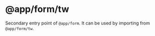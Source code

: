 # @app/form/tw

Secondary entry point of `@app/form`. It can be used by importing from `@app/form/tw`.
